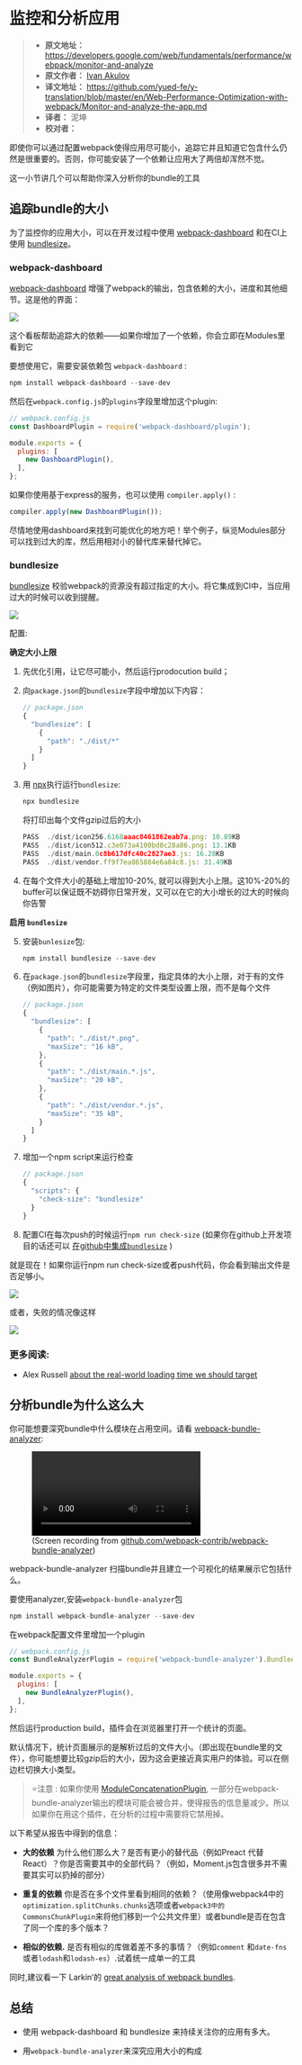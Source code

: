 # 监控和分析应用

> - **原文地址：** https://developers.google.com/web/fundamentals/performance/webpack/monitor-and-analyze
> - **原文作者：** [Ivan Akulov](https://developers.google.com/web/resources/contributors/iamakulov)
> - **译文地址：** https://github.com/yued-fe/y-translation/blob/master/en/Web-Performance-Optimization-with-webpack/Monitor-and-analyze-the-app.md
> - **译者：** 泥坤
> - **校对者：**

即使你可以通过配置webpack使得应用尽可能小，追踪它并且知道它包含什么仍然是很重要的。否则，你可能安装了一个依赖让应用大了两倍却浑然不觉。

这一小节讲几个可以帮助你深入分析你的bundle的工具

## 追踪bundle的大小

为了监控你的应用大小，可以在开发过程中使用 [webpack-dashboard](https://github.com/FormidableLabs/webpack-dashboard/) 和在CI上使用 [bundlesize](https://github.com/siddharthkp/bundlesize)。

### webpack-dashboard

[webpack-dashboard](https://github.com/FormidableLabs/webpack-dashboard/) 增强了webpack的输出，包含依赖的大小，进度和其他细节。这是他的界面：

![](https://developers.google.com/web/fundamentals/performance/webpack/webpack-dashboard.png)

这个看板帮助追踪大的依赖——如果你增加了一个依赖，你会立即在Modules里看到它

要想使用它，需要安装依赖包 `webpack-dashboard` :

```js
npm install webpack-dashboard --save-dev
```

然后在`webpack.config.js`的`plugins`字段里增加这个plugin:

```js
// webpack.config.js
const DashboardPlugin = require('webpack-dashboard/plugin');

module.exports = {
  plugins: [
    new DashboardPlugin(),
  ],
};
```

如果你使用基于express的服务，也可以使用  `compiler.apply()` :

``` js
compiler.apply(new DashboardPlugin());
```

尽情地使用dashboard来找到可能优化的地方吧！举个例子，纵览Modules部分可以找到过大的库，然后用相对小的替代库来替代掉它。

### bundlesize

[bundlesize](https://github.com/siddharthkp/bundlesize) 校验webpack的资源没有超过指定的大小。将它集成到CI中，当应用过大的时候可以收到提醒。

![](https://developers.google.com/web/fundamentals/performance/webpack/bundlesize.jpg)

配置:

**确定大小上限**

1. 先优化引用，让它尽可能小，然后运行prodocution build；
2. 向`package.json`的<code>bundlesize</code>字段中增加以下内容：

    ``` js
    // package.json
    {
      "bundlesize": [
        {
          "path": "./dist/*"
        }
      ]
    }
    ```

3.  用 [npx](https://medium.com/@maybekatz/introducing-npx-an-npm-package-runner-55f7d4bd282b)执行运行`bundlesize`:

    ``` js
    npx bundlesize
    ```

    将打印出每个文件gzip过后的大小
    
    ``` js
    PASS  ./dist/icon256.6168aaac8461862eab7a.png: 10.89KB
    PASS  ./dist/icon512.c3e073a4100bd0c28a86.png: 13.1KB
    PASS  ./dist/main.0c8b617dfc40c2827ae3.js: 16.28KB
    PASS  ./dist/vendor.ff9f7ea865884e6a84c8.js: 31.49KB
    ```

4. 在每个文件大小的基础上增加10-20%, 就可以得到大小上限。这10%-20%的buffer可以保证既不妨碍你日常开发，又可以在它的大小增长的过大的时候向你告警

**启用 `bundlesize`**

5. 安装<code>bunlesize</code>包:

    ``` js
    npm install bundlesize --save-dev
    ```

6. 在`package.json`的`bundlesize`字段里，指定具体的大小上限，对于有的文件（例如图片），你可能需要为特定的文件类型设置上限，而不是每个文件

    ``` js
    // package.json
    {
      "bundlesize": [
        {
          "path": "./dist/*.png",
          "maxSize": "16 kB",
        },
        {
          "path": "./dist/main.*.js",
          "maxSize": "20 kB",
        },
        {
          "path": "./dist/vendor.*.js",
          "maxSize": "35 kB",
        }
      ]
    }
    ```

7. 增加一个npm script来运行检查

    ``` js
    // package.json
    {
      "scripts": {
        "check-size": "bundlesize"
      }
    }
    ```

8.  配置CI在每次push的时候运行<code>npm run check-size</code>  (如果你在github上开发项目的话还可以 [在github中集成`bundlesize`](https://github.com/siddharthkp/bundlesize#2-build-status) )

就是现在！如果你运行npm run check-size或者push代码，你会看到输出文件是否足够小。


![](https://developers.google.com/web/fundamentals/performance/webpack/bundlesize-output-success.png)

或者，失败的情况像这样

![](https://developers.google.com/web/fundamentals/performance/webpack/bundlesize-output-failure.png)

### 更多阅读:

- Alex Russell [about the real-world loading time we should
target](https://infrequently.org/2017/10/can-you-afford-it-real-world-web-performance-budgets/)

## 分析bundle为什么这么大

你可能想要深究bundle中什么模块在占用空间。请看 [webpack-bundle-analyzer](https://github.com/webpack-contrib/webpack-bundle-analyzer):

<figure>
  <video src="https://developers.google.com/web/fundamentals/performance/webpack/webpack-bundle-analyzer.mp4" alt="A screen recording of the webpack bundle analyzer
page" autoplay controls loop></video>
  <figcaption>(Screen recording from <a
href="https://github.com/webpack-contrib/webpack-bundle-analyzer">github.com/webpack-contrib/webpack-bundle-analyzer</a>)
</figcaption>
</figure>

webpack-bundle-analyzer 扫描bundle并且建立一个可视化的结果展示它包括什么。

要使用analyzer,安装`webpack-bundle-analyzer`包

``` js
npm install webpack-bundle-analyzer --save-dev
```

在webpack配置文件里增加一个plugin

```js
// webpack.config.js
const BundleAnalyzerPlugin = require('webpack-bundle-analyzer').BundleAnalyzerPlugin;

module.exports = {
  plugins: [
    new BundleAnalyzerPlugin(),
  ],
};
```
然后运行production build，插件会在浏览器里打开一个统计的页面。

默认情况下，统计页面展示的是解析过后的文件大小。（即出现在bundle里的文件），你可能想要比较gzip后的大小，因为这会更接近真实用户的体验。可以在侧边栏切换大小类型。

> ⭐️注意 : 如果你使用 [ModuleConcatenationPlugin](https://webpack.js.org/plugins/module-concatenation-plugin/), 一部分在webpack-bundle-analyzer输出的模块可能会被合并，使得报告的信息量减少。所以如果你在用这个插件，在分析的过程中需要将它禁用掉。

以下希望从报告中得到的信息：

- **大的依赖** 为什么他们那么大？是否有更小的替代品（例如Preact 代替React）？你是否需要其中的全部代码？（例如，Moment.js包含很多并不需要其实可以扔掉的部分）

- **重复的依赖** 你是否在多个文件里看到相同的依赖？（使用像webpack4中的`optimization.splitChunks.chunks`选项或者`webpack3中的CommonsChunkPlugin`来将他们移到一个公共文件里）或者bundle是否在包含了同一个库的多个版本？

- **相似的依赖.** 是否有相似的库做着差不多的事情？（例如`comment` 和`date-fns`或者`lodash`和`lodash-es`）.试着统一成单一的工具

同时,建议看一下 Larkin’的 [great analysis of webpack
bundles](https://medium.com/webpack/webpack-bits-getting-the-most-out-of-the-commonschunkplugin-ab389e5f318).

## 总结

- 使用 webpack-dashboard 和 bundlesize 来持续关注你的应用有多大。

- 用`webpack-bundle-analyzer`来深究应用大小的构成
